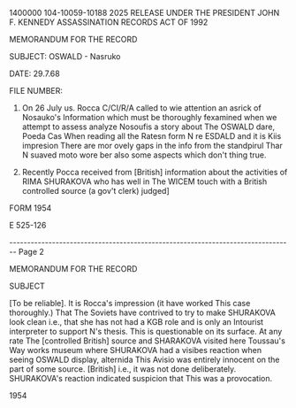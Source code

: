 1400000
104-10059-10188 2025 RELEASE UNDER THE PRESIDENT JOHN F. KENNEDY ASSASSINATION RECORDS ACT OF 1992

MEMORANDUM FOR THE RECORD

SUBJECT:
OSWALD - Nasruko

DATE:
29.7.68

FILE NUMBER:

1. On 26 July us. Rocca C/CI/R/A called to wie attention an asrick of Nosauko's Information which must be thoroughly fexamined when we attempt to assess analyze Nosoufis a story about The OSWALD dare, Poeda Cas When reading all the Ratesn form N re ESDALD and it is Kiis impresion There are mor ovely gaps in the info from the standpirul Thar N suaved moto wore ber also some aspects which don't thing true.

2. Recently Pocca received from [British] information about the activities of RIMA SHURAKOVA who has well in The WICEM touch with a British controlled source (a gov't clerk) judged]

FORM 1954

E 525-126


-------------------------------------------------------------------------------- Page 2

MEMORANDUM FOR THE RECORD

SUBJECT

[To be reliable]. It is Rocca's impression (it have worked This case thoroughly.) That The Soviets have contrived to try to make SHURAKOVA look clean i.e., that she has not had a KGB role and is only an Intourist interpreter to support N's thesis. This is questionable on its surface. At any rate The [controlled British] source and SHARAKOVA visited here Toussau's Way works museum where SHURAKOVA had a visibes reaction when seeing OSWALD display, alternida This Avisio was entirely innocent on the part of some source. [British] i.e., it was not done deliberately. SHURAKOVA's reaction indicated suspicion that This was a provocation.

1954
